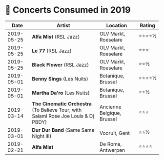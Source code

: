 # 🎤 Concerts Consumed in 2019

| Date | Artist | Location | Rating |
| --- | --- | --- | --- |
| 2019-05-25 | **Alfa Mist** (RSL Jazz) | OLV Markt, Roeselare | ⭐️⭐️⭐️⭐️½ |
| 2019-05-25 | **Le 77** (RSL Jazz) | OLV Markt, Roeselare | ⭐️⭐️⭐️ |
| 2019-05-25 | **Black Flower** (RSL Jazz) | OLV Markt, Roeselare | ⭐️⭐️½ |
| 2019-05-01 | **Benny Sings** (Les Nuits) | Botanique, Brussel | ⭐️⭐️⭐️⭐️½ |
| 2019-05-01 | **Martha Da'ro** (Les Nuits) | Botanique, Brussel | ⭐️⭐️½ |
| 2019-03-14 | **The Cinematic Orchestra** (To Believe Tour, with Salami Rose Joe Louis & Dj PBDY) | Ancienne Belgique, Brussel | ⭐️⭐️⭐️ |
| 2019-03-01 | **Dur Dur Band** (Same Same Night III) | Vooruit, Gent | ⭐️⭐️½ |
| 2019-02-21 | **Alfa Mist** | De Roma, Antwerpen | ⭐️⭐️⭐️⭐️ |

